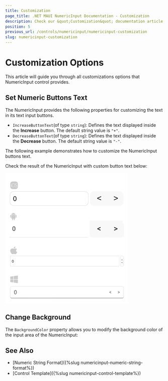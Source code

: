 ```yaml
---
title: Customization
page_title: .NET MAUI NumericInput Documentation - Customization
description: Check our &quot;Customization&quot; documentation article for Telerik NumericInput for .NET MAUI
position: 5
previous_url: /controls/numericinput/numericinput-customization
slug: numericinput-customization
---
```


# Customization Options

This article will guide you through all customizations options that NumericInput control provides.

## Set Numeric Buttons Text

The NumericInput provides the following properties for customizing the text in its text input buttons.

* `IncreaseButtonText`(of type `string`): Defines the text displayed inside the **Increase** button. The default string value is `"+"`.
* `DecreaseButtonText`(of type `string`): Defines the text displayed inside the **Decrease** button. The default string value is `"-"`.

The following example demonstrates how to customize the NumericInput buttons text.

<snippet id='numericinput-features-btntext' />

Check the result of the NumericInput with custom button text below:

![NumericInput Button Text Customization](images/numericinput-buttons-customization.png "NumericInput Button Text Customization")

## Change Background

The `BackgroundColor` property allows you to modify the background color of the input area of the NumericInput:

<snippet id='numericinput-features-background' />

## See Also

- [Numeric String Format]({%slug numericinput-numeric-string-format%})
- [Control Template]({%slug numericinput-control-template%})